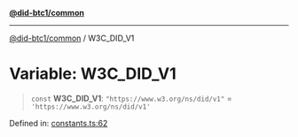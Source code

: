 [**@did-btc1/common**](../README.md)

***

[@did-btc1/common](../globals.md) / W3C\_DID\_V1

# Variable: W3C\_DID\_V1

> `const` **W3C\_DID\_V1**: `"https://www.w3.org/ns/did/v1"` = `'https://www.w3.org/ns/did/v1'`

Defined in: [constants.ts:62](https://github.com/dcdpr/did-btc1-js/blob/4ab6f9915d95beed9bc633644c9db1539395f512/packages/common/src/constants.ts#L62)
